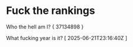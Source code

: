 # Fuck the rankings

Who the hell am I?
{ 37134898 }

What fucking year is it?
[ 2025-06-21T23:16:40Z ]
